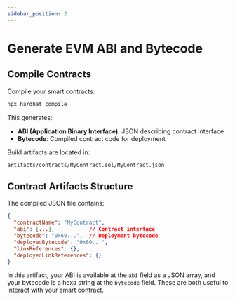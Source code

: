 ```yaml
---
sidebar_position: 2
---
```


# Generate EVM ABI and Bytecode

## Compile Contracts

Compile your smart contracts:

```bash
npx hardhat compile
```

This generates:

- **ABI (Application Binary Interface)**: JSON describing contract interface
- **Bytecode**: Compiled contract code for deployment

Build artifacts are located in:

```
artifacts/contracts/MyContract.sol/MyContract.json
```

## Contract Artifacts Structure

The compiled JSON file contains:

```json
{
  "contractName": "MyContract",
  "abi": [...],           // Contract interface
  "bytecode": "0x60...",  // Deployment bytecode
  "deployedBytecode": "0x60...",
  "linkReferences": {},
  "deployedLinkReferences": {}
}
```

In this artifact, your ABI is available at the `abi` field as a JSON array, and your bytecode is a hexa string at the `bytecode` field. These are both useful to interact with your smart contract.
